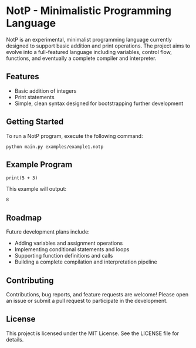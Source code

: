 # NotP - Minimalistic Programming Language

NotP is an experimental, minimalist programming language currently designed to support basic addition and print operations. The project aims to evolve into a full-featured language including variables, control flow, functions, and eventually a complete compiler and interpreter.

## Features

- Basic addition of integers
- Print statements
- Simple, clean syntax designed for bootstrapping further development

## Getting Started

To run a NotP program, execute the following command:

```
python main.py examples/example1.notp
```

## Example Program

```
print(5 + 3)
```

This example will output:

```
8
```

## Roadmap

Future development plans include:

- Adding variables and assignment operations
- Implementing conditional statements and loops
- Supporting function definitions and calls
- Building a complete compilation and interpretation pipeline

## Contributing

Contributions, bug reports, and feature requests are welcome! Please open an issue or submit a pull request to participate in the development.

## License

This project is licensed under the MIT License. See the LICENSE file for details.